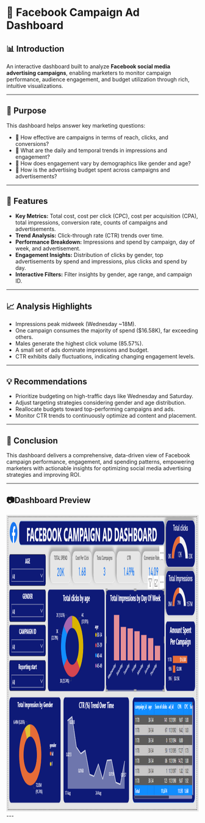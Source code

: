# 📣 Facebook Campaign Ad Dashboard

## 📊 Introduction  
An interactive dashboard built to analyze **Facebook social media advertising campaigns**, enabling marketers to monitor campaign performance, audience engagement, and budget utilization through rich, intuitive visualizations.

---

## 🎯 Purpose  
This dashboard helps answer key marketing questions:  
- 📌 How effective are campaigns in terms of reach, clicks, and conversions?  
- 📆 What are the daily and temporal trends in impressions and engagement?  
- 👥 How does engagement vary by demographics like gender and age?  
- 💸 How is the advertising budget spent across campaigns and advertisements?

---

## 🚀 Features  

- **Key Metrics:** Total cost, cost per click (CPC), cost per acquisition (CPA), total impressions, conversion rate, counts of campaigns and advertisements.  
- **Trend Analysis:** Click-through rate (CTR) trends over time.  
- **Performance Breakdown:** Impressions and spend by campaign, day of week, and advertisement.  
- **Engagement Insights:** Distribution of clicks by gender, top advertisements by spend and impressions, plus clicks and spend by day.  
- **Interactive Filters:** Filter insights by gender, age range, and campaign ID.

---

## 📈 Analysis Highlights

- Impressions peak midweek (Wednesday ~18M).  
- One campaign consumes the majority of spend ($16.58K), far exceeding others.  
- Males generate the highest click volume (85.57%).  
- A small set of ads dominate impressions and budget.  
- CTR exhibits daily fluctuations, indicating changing engagement levels.

---

## 💡 Recommendations  

- Prioritize budgeting on high-traffic days like Wednesday and Saturday.  
- Adjust targeting strategies considering gender and age distribution.  
- Reallocate budgets toward top-performing campaigns and ads.  
- Monitor CTR trends to continuously optimize ad content and placement.

---

## 🧾 Conclusion  
This dashboard delivers a comprehensive, data-driven view of Facebook campaign performance, engagement, and spending patterns, empowering marketers with actionable insights for optimizing social media advertising strategies and improving ROI.

---

## 📷Dashboard Preview
<img width="1905" height="777" alt="Sales Dashboard (2)" src="https://github.com/JKarthikReddy/FUTURE_DS_02/blob/main/Screenshot%202025-09-28%20213306.png" />
---
